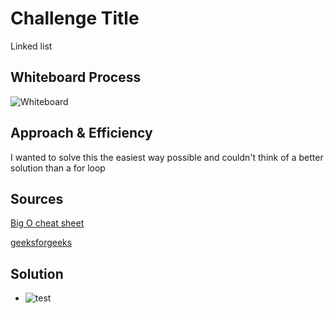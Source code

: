 # Challenge Title

Linked list

## Whiteboard Process
![Whiteboard]()

## Approach & Efficiency
I wanted to solve this the easiest way possible and couldn't think of a better solution than a for loop

## Sources

[Big O cheat sheet](https://www.freecodecamp.org/news/big-o-cheat-sheet-time-complexity-chart/)

[geeksforgeeks](https://www.geeksforgeeks.org/program-to-find-the-sum-of-each-row-and-each-column-of-a-matrix/#)

## Solution
- ![test]()
